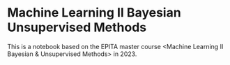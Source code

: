 # Machine Learning II Bayesian Unsupervised Methods
This is a notebook based on the EPITA master course <Machine Learning II Bayesian & Unsupervised Methods> in 2023.
